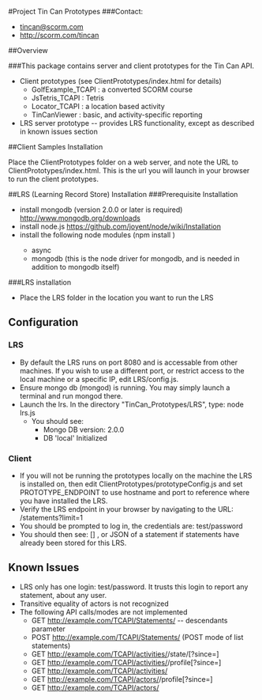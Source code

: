 #Project Tin Can Prototypes
###Contact:
* tincan@scorm.com
* http://scorm.com/tincan

##Overview

###This package contains server and client prototypes for the Tin Can API.
* Client prototypes (see ClientPrototypes/index.html for details)
	* GolfExample_TCAPI : a converted SCORM course
	* JsTetris_TCAPI : Tetris
	* Locator_TCAPI : a location based activity
	* TinCanViewer : basic, and activity-specific reporting
* LRS server prototype -- provides LRS functionality, except as described in known issues section

##Client Samples Installation

Place the ClientPrototypes folder on a web server, and note the URL to ClientPrototypes/index.html.
This is the url you will launch in your browser to run the client prototypes.

##LRS (Learning Record Store) Installation
###Prerequisite Installation
* install mongodb (version 2.0.0 or later is required) http://www.mongodb.org/downloads
* install node.js https://github.com/joyent/node/wiki/Installation
* install the following node modules (npm install <module>)
	* async
	* mongodb (this is the node driver for mongodb, and is needed in addition to mongodb itself)

###LRS installation
* Place the LRS folder in the location you want to run the LRS

## Configuration
### LRS
* By default the LRS runs on port 8080 and is accessable from other machines. If you wish to use a different port, or restrict access to the local machine or a specific IP, edit LRS/config.js.
* Ensure mongo db (mongod) is running. You may simply launch a terminal and run mongod there.
* Launch the lrs. In the directory "TinCan_Prototypes/LRS", type: node lrs.js
	* You should see:
		* Mongo DB version: 2.0.0
		* DB 'local' Initialized

### Client
* If you will not be running the prototypes locally on the machine the LRS is installed on, then edit ClientPrototypes/prototypeConfig.js
and set PROTOTYPE_ENDPOINT to use hostname and port to reference where you have installed the LRS.
* Verify the LRS endpoint in your browser by navigating to the URL: <endpoint>/statements?limit=1
* You should be prompted to log in, the credentials are: test/password
* You should then see: [] , or JSON of a statement if statements have already been stored for this LRS.

## Known Issues
* LRS only has one login: test/password. It trusts this login to report any statement, about any user.
* Transitive equality of actors is not recognized
* The following API calls/modes are not implemented
	* GET http://example.com/TCAPI/Statements/ -- descendants parameter
	* POST http://example.com/TCAPI/Statements/ (POST mode of list statements)
	* GET http://example.com/TCAPI/activities/<activity ID>/state/<actor>[?since=<timestamp>]
	* GET http://example.com/TCAPI/activities/<activity ID>/profile[?since=<timestamp>]
	* GET http://example.com/TCAPI/activities/<activity ID>
	* GET http://example.com/TCAPI/actors/<actor>/profile[?since=<timestamp>]
	* GET http://example.com/TCAPI/actors/<actor>
	
	